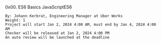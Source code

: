 0x00. ES6 Basics
JavaScriptES6

    By: Johann Kerbrat, Engineering Manager at Uber Works
    Weight: 1
    Project will start Jan 2, 2024 4:00 AM, must end by Jan 4, 2024 4:00 AM
    Checker will be released at Jan 2, 2024 4:00 PM
    An auto review will be launched at the deadline
